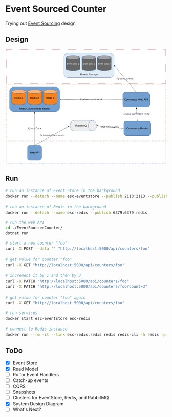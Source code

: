 # Event Sourced Counter

Trying out [Event Sourcing] design

## Design

![Diagram](./design-diagram.png)

## Run

```sh
# run an instance of Event Store in the background
docker run --detach --name esc-eventstore --publish 2113:2113 --publish 1113:1113 eventstore/eventstore

# run an instance of Redis in the background
docker run --detach --name esc-redis --publish 6379:6379 redis
```

```sh
# run the web API
cd ./EventSourcedCounter/
dotnet run
```

```sh
# start a new counter "foo"
curl -X POST --data '' "http://localhost:5000/api/counters/foo"

# get value for counter "foo"
curl -X GET "http://localhost:5000/api/counters/foo"

# increment it by 1 and then by 3
curl -X PATCH "http://localhost:5000/api/counters/foo"
curl -X PATCH "http://localhost:5000/api/counters/foo?count=3"

# get value for counter "foo" again
curl -X GET "http://localhost:5000/api/counters/foo"
```

```sh
# run services
docker start esc-eventstore esc-redis

# connect to Redis instance
docker run --rm -it --link esc-redis:redis redis redis-cli -h redis -p 6379
```

## ToDo

- [X] Event Store
- [X] Read Model
- [ ] Rx for Event Handlers
- [ ] Catch-up events
- [ ] CQRS
- [ ] Snapshots
- [ ] Clusters for EventStore, Redis, and RabbitMQ
- [X] System Design Diagram
- [ ] What's Next?

[Event Sourcing]: https://www.erikheemskerk.nl/event-sourcing-awesome-powerful-different/
